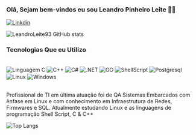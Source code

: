 ### Olá, Sejam bem-vindos eu sou Leandro Pinheiro Leite ✌🏻

[![Linkdin](https://img.shields.io/badge/LinkedIn-0077B5?style=for-the-badge&logo=linkedin&logoColor=white)](https://www.linkedin.com/in/leandro-pinheiro-leite-277265195/)

![LeandroLeite93 GitHub stats](https://github-readme-stats.vercel.app/api?username=LeandroLeite93&show_icons=true&theme=synthwave)

### Tecnologias Que eu Utilizo 
<div style="display: iniline_block"><br/>
 <img align="center" alt="Linguagem C" src="https://img.shields.io/badge/C-00599C?style=for-the-badge&logo=c&logoColor=white"/>
 <img align="center" alt="C++" src="https://img.shields.io/badge/C%2B%2B-00599C?style=for-the-badge&logo=c%2B%2B&logoColor=white"/>
  <img align="center" alt="C#" src="https://img.shields.io/badge/C%23-239120?style=for-the-badge&logo=c-sharp&logoColor=white"/>
  <img align="center" alt=".NET" src="https://img.shields.io/badge/.NET-5C2D91?style=for-the-badge&logo=.net&logoColor=white"/>
   <img align="center" alt="GO" src="https://img.shields.io/badge/Go-00ADD8?style=for-the-badge&logo=go&logoColor=white"/>
   <img align="center" alt="ShellScript" src="https://img.shields.io/badge/Shell_Script-121011?style=for-the-badge&logo=gnu-bash&logoColor=white"/>
   <img align="center" alt="Postgresql" src="https://img.shields.io/badge/PostgreSQL-316192?style=for-the-badge&logo=postgresql&logoColor=white"/>
   <img align="center" alt="Linux" src="https://img.shields.io/badge/Linux-FCC624?style=for-the-badge&logo=linux&logoColor=black"/>
   <img align="center" alt="Windows" src="https://img.shields.io/badge/Windows-0078D6?style=for-the-badge&logo=windows&logoColor=white"/>
</div><br>

Profissional de TI em última atuação foi de QA Sistemas Embarcados com ênfase em Linux e com conhecimento em Infraestrutura de Redes, Firmwares e SQL. Atualmente estudando Linux e as linguagens de programação Shell Script, C & C++

![Top Langs](https://github-readme-stats.vercel.app/api/top-langs/?username=LeandroLeite93&hide_progress=true)
